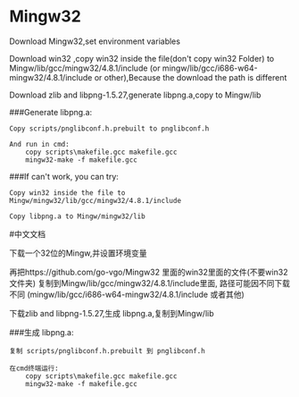 # Mingw32
Download Mingw32,set environment variables

Download win32 ,copy win32 inside the file(don't copy win32 Folder) to Mingw/lib/gcc/mingw32/4.8.1/include
(or mingw/lib/gcc/i686-w64-mingw32/4.8.1/include or other),Because the download the path is different

Download zlib and libpng-1.5.27,generate libpng.a,copy to Mingw/lib

###Generate libpng.a:

    Copy scripts/pnglibconf.h.prebuilt to pnglibconf.h

    And run in cmd:
        copy scripts\makefile.gcc makefile.gcc
        mingw32-make -f makefile.gcc

###If can't work, you can try:

    Copy win32 inside the file to Mingw/mingw32/lib/gcc/mingw32/4.8.1/include

    Copy libpng.a to Mingw/mingw32/lib



#中文文档

下载一个32位的Mingw,并设置环境变量

再把https://github.com/go-vgo/Mingw32 里面的win32里面的文件(不要win32文件夹)
复制到Mingw/lib/gcc/mingw32/4.8.1/include里面, 路径可能因不同下载不同
(mingw/lib/gcc/i686-w64-mingw32/4.8.1/include 或者其他)

下载zlib and libpng-1.5.27,生成 libpng.a,复制到Mingw/lib 

###生成 libpng.a:

    复制 scripts/pnglibconf.h.prebuilt 到 pnglibconf.h

    在cmd终端运行:
        copy scripts\makefile.gcc makefile.gcc
        mingw32-make -f makefile.gcc   

